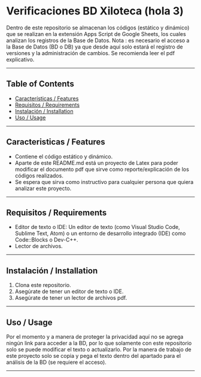 # Verificaciones BD Xiloteca (hola 3)

Dentro de este repositorio se almacenan los códigos (estático y dinámico) que se realizan en la extensión Apps Script de Google Sheets, los cuales analizan los registros de la Base de Datos.
Nota : es necesario el acceso a la Base de Datos (BD o DB) ya que desde aquí solo estará el registro de versiones y la administración de cambios. Se recomienda leer el pdf explicativo.

---

## Table of Contents

- [Características / Features](#caracteristicas--features)
- [Requisitos / Requirements](#requisitos--requirements)
- [Instalación / Installation](#instalación--installation)
- [Uso / Usage](#uso--usage)

---

## Caracteristicas / Features

- Contiene el código estático y dinámico.
- Aparte de este README.md está un proyecto de Latex para poder modificar el documento pdf que sirve como reporte/explicación de los códigos realizados.
- Se espera que sirva como instructivo para cualquier persona que quiera analizar este proyecto.


---

## Requisitos / Requirements

- Editor de texto o IDE: Un editor de texto (como Visual Studio Code, Sublime Text, Atom) o un entorno de desarrollo integrado (IDE) como Code::Blocks o Dev-C++.
- Lector de archivos.

---

## Instalación / Installation
1. Clona este repositorio.
2. Asegúrate de tener un editor de texto o IDE.
3. Asegúrate de tener un lector de archivos pdf.

---

## Uso / Usage
Por el momento y a manera de proteger la privacidad aquí no se agrega ningún link para acceder a la BD, por lo que solamente con este repositorio solo se puede modificar el texto o actualizarlo.
Por la manera de trabajo de este proyecto solo se copia y pega el texto dentro del apartado para el análisis de la BD (se requiere el acceso).


---

<!--## Licencia / License - Este proyecto está licenciado bajo la Licencia MIT. Consulte el archivo [LICENCIA](LICENCIA) para obtener más información. -->

